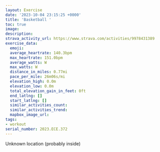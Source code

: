 ```yaml
---
layout: Exercise
date: '2023-10-04 23:15:25 +0000'
title: 'Basketball '
toc: true
image:
description:
strava_activity_url: https://www.strava.com/activities/9978431389
exercise_data:
  emoji:
  average_heartrate: 140.3bpm
  max_heartrate: 151.0bpm
  average_watts: W
  max_watts: W
  distance_in_miles: 0.77mi
  pace_per_mile: 26m06s/mi
  elevation_high: 0.0m
  elevation_low: 0.0m
  total_elevation_gain_in_feet: 0ft
  end_latlng: []
  start_latlng: []
  similar_activities_count:
  similar_activities_trend:
  mapbox_image_url:
tags:
- workout
serial_number: 2023.ECE.372
---
```

Unknown location (probably inside)
